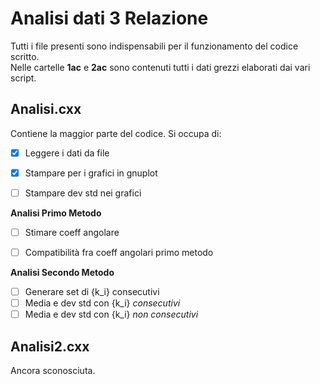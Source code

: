 # Analisi dati 3 Relazione
Tutti i file presenti sono indispensabili per il funzionamento del codice scritto.  
Nelle cartelle **1ac** e **2ac** sono contenuti tutti i dati grezzi elaborati dai vari script.


## Analisi.cxx


Contiene la maggior parte del codice. Si occupa di:
- [x] Leggere i dati da file
- [x] Stampare per i grafici in gnuplot
- [ ] Stampare dev std nei grafici


**Analisi Primo Metodo**


- [ ] Stimare coeff angolare
- [ ] Compatibilità fra coeff angolari primo metodo


**Analisi Secondo Metodo**


- [ ] Generare set di {k_i} consecutivi
- [ ] Media e dev std con {k_i} *consecutivi*
- [ ] Media e dev std con {k_i} *non consecutivi*

## Analisi2.cxx


Ancora sconosciuta.  